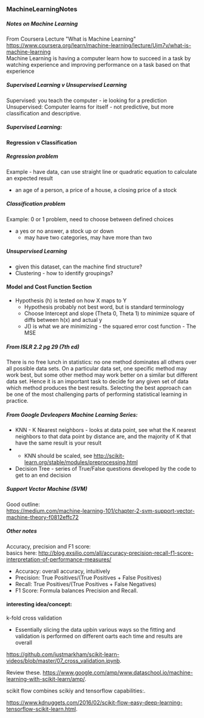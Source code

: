 ### MachineLearningNotes
##### Notes on Machine Learning 

From Coursera Lecture "What is Machine Learning"  
https://www.coursera.org/learn/machine-learning/lecture/Ujm7v/what-is-machine-learning  
Machine Learning is having a computer learn how to succeed in a task by watching experience and improving performance on a task based on that experience  

##### Supervised Learning v Unsupervised Learning  
Supervised: you teach the computer - ie looking for a prediction  
Unsupervised: Computer learns for itself - not predictive, but more classification and descriptive. 


##### Supervised Learning:
#### Regression v Classification
##### Regression problem
Example - have data, can use straight line or quadratic equation to calculate an expected result
  - an age of a person, a price of a house, a closing price of a stock 

##### Classification problem   
Example: 0 or 1 problem, need to choose between defined choices
  - a yes or no answer, a stock up or down 
    - may have two categories, may have more than two
  
##### Unsupervised Learning
 - given this dataset, can the machine find structure?
 - Clustering - how to identify groupings? 
 
#### Model and Cost Function Section
 - Hypothesis (h) is tested on how X maps to Y
    - Hypothesis probably not best word, but is standard terminology
    - Choose Intercept and slope (Theta 0, Theta 1) to minimize square of diffs between h(x) and actual y
    - J() is what we are minimizing - the squared error cost function - The MSE
  
##### From ISLR 2.2 pg 29 (7th ed)    
There is no free lunch in statistics: no one method dominates all others over all
possible data sets. On a particular data set, one specific method may work
best, but some other method may work better on a similar but different
data set. Hence it is an important task to decide for any given set of data
which method produces the best results. Selecting the best approach can
be one of the most challenging parts of performing statistical learning in
practice.    

  
##### From Google Devleopers Machine Learning Series:
 - KNN - K Nearest neighbors - looks at data point, see what the K nearest neighbors to that data point by distance are, and the majority of K that have the same result is your result  
 - - KNN should be scaled, see http://scikit-learn.org/stable/modules/preprocessing.html
 - Decision Tree - series of True/False questions developed by the code to get to an end decision  
 
   
##### Support Vector Machine (SVM)  
Good outline:  
https://medium.com/machine-learning-101/chapter-2-svm-support-vector-machine-theory-f0812effc72  
  
 
 ##### Other notes
 Accuracy, precision and F1 score:  
 basics here: http://blog.exsilio.com/all/accuracy-precision-recall-f1-score-interpretation-of-performance-measures/
  - Accuracy: overall accuracy, intuitively  
  - Precision: True Positives/(True Positives + False Positives)  
  - Recall: True Positives/(True Positives + False Negatives)  
  - F1 Score: Formula balances Precision and Recall. 
  
#### interesting idea/concept:
k-fold cross validation
 - Essentially slicing the data upbin various ways so the fitting and validation is performed on different oarts each time and results are overall   
 
 https://github.com/justmarkham/scikit-learn-videos/blob/master/07_cross_validation.ipynb. 
 
 Review these. 
 https://www.google.com/amp/www.dataschool.io/machine-learning-with-scikit-learn/amp/. 
 
 scikit flow combines scikiy and tensorflow capabilities:. 
 
https://www.kdnuggets.com/2016/02/scikit-flow-easy-deep-learning-tensorflow-scikit-learn.html. 
